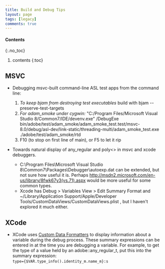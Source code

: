 ```yaml
---
title: Build and Debug Tips
layout: page
tags: [legacy]
comments: true
---
```

#### Contents
{:.no_toc}
1. contents
{:toc}

## MSVC

* Debugging msvc-built command-line ASL test apps from the command line:
  1. _To keep bjam from destroying test executables_ build with bjam --preserve-test-targets
  2. _For adam_smoke under cygwin:_ "C:/Program Files/Microsoft Visual Studio 8/Common7/IDE/devenv.exe" /DebugExe bin/adobe/test/adam_smoke/adam_smoke_test.test/msvc-8.0/debug/asl-dev/link-static/threading-multi/adam_smoke_test.exe ./adobe/test/adam_smoke/rtd 
  3. F10 (to stop on first line of main), or F5 to let it rip

* Towards natural display of any_regular and poly<> in msvc and xcode debuggers.
  * C:\Program Files\Microsoft Visual Studio 8\Common7\Packages\Debugger\autoexp.dat can be extended, but not sure how useful it is. Perhaps <http://msdn2.microsoft.com/en-us/library/8fwk67y3(vs.71).aspx> would be more useful for some common types.
  * Xcode has  Debug > Variables View > Edit Summary Format and ~/Library/Application Support/Apple/Developer Tools/CustomDataViews/CustomDataViews.plist , but I haven't explored it much either.

## XCode

* XCode uses [Custom Data Formatters](http://developer.apple.com/DOCUMENTATION/DeveloperTools/Conceptual/XcodeUserGuide/Contents/Resources/en.lproj/06_04_db_view_info/chapter_42_section_4.html) to display information about a variable during the debug process. These summary expressions can be entered in at the time you are debugging a variable. For example, to get the type of a value held by an adobe::any_regular_t, put this into the summary expression:<br/>
`type={$VAR.type_info().identity_m.name_m}:s`